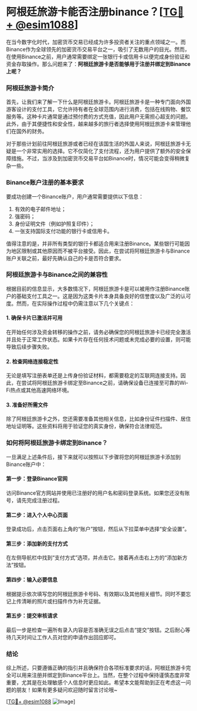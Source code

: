 # 阿根廷旅游卡能否注册binance？[[TG💪+ @esim1088](https://t.me/s/esim1088)]

在当今数字化时代，加密货币交易已经成为许多投资者关注的重点领域之一。而Binance作为全球领先的加密货币交易平台之一，吸引了无数用户的目光。然而，在使用Binance之前，用户通常需要绑定一张银行卡或信用卡以便完成身份验证和资金存取操作。那么问题来了：**阿根廷旅游卡是否能够用于注册并绑定到Binance上呢？**

### 阿根廷旅游卡简介

首先，让我们来了解一下什么是阿根廷旅游卡。阿根廷旅游卡是一种专门面向外国游客设计的支付工具，它允许持有者在全球范围内进行消费，包括在线购物、餐饮服务等。这种卡片通常是通过预付费的方式充值，因此用户无需担心超支的问题。此外，由于其便捷性和安全性，越来越多的旅行者选择使用阿根廷旅游卡来管理他们在国外的财务。

对于那些计划前往阿根廷旅游或者已经在该国生活的外国人来说，阿根廷旅游卡无疑是一个非常实用的选择。它不仅简化了支付流程，还为用户提供了额外的安全保障措施。不过，当涉及到加密货币交易平台如Binance时，情况可能会变得稍微复杂一些。

### Binance账户注册的基本要求

要成功创建一个Binance账户，用户通常需要提供以下信息：
1. 有效的电子邮件地址；
2. 强密码；
3. 身份证明文件（例如护照复印件）；
4. 一张支持国际支付功能的银行卡或信用卡。

值得注意的是，并非所有类型的银行卡都适合用来注册Binance。某些银行可能因为地区限制或其他原因而不被平台接受。因此，在尝试将阿根廷旅游卡与Binance账户关联之前，最好先确认自己的卡是否符合要求。

### 阿根廷旅游卡与Binance之间的兼容性

根据目前的信息显示，大多数情况下，阿根廷旅游卡是可以被用作注册Binance账户的基础支付工具之一。这是因为这类卡片本身具备良好的信誉度以及广泛的认可度。然而，在实际操作过程中仍需注意以下几个关键点：

#### 1. 确保卡片已激活并可用
在开始任何涉及资金转移的操作之前，请务必确保您的阿根廷旅游卡已经完全激活并且处于正常工作状态。如果卡片存在任何技术问题或未完成必要的设置，则可能导致后续步骤失败。

#### 2. 检查网络连接稳定性
无论是填写注册表单还是上传身份验证材料，都需要稳定的互联网连接支持。因此，在尝试将阿根廷旅游卡绑定至Binance之前，请确保设备已连接至可靠的Wi-Fi热点或其他高速网络环境。

#### 3. 准备好所需文件
除了阿根廷旅游卡之外，您还需要准备其他相关信息，比如身份证件扫描件、居住地址证明等。这些资料将用于验证您的真实身份，确保符合法律规范。

### 如何将阿根廷旅游卡绑定到Binance？

一旦满足上述条件后，接下来就可以按照以下步骤将您的阿根廷旅游卡添加到Binance账户中：

#### 第一步：登录Binance官网
访问Binance官方网站并使用已注册好的用户名和密码登录系统。如果您还没有账号，请先完成注册过程。

#### 第二步：进入个人中心页面
登录成功后，点击页面右上角的“账户”按钮，然后从下拉菜单中选择“安全设置”。

#### 第三步：添加新的支付方式
在左侧导航栏中找到“支付方式”选项，并点击它。接着再点击右上方的“添加新方法”按钮。

#### 第四步：输入必要信息
根据提示依次填写您的阿根廷旅游卡号码、有效期以及其他相关细节。同时不要忘记上传清晰的照片或扫描件作为补充证据。

#### 第五步：提交审核请求
最后一步是检查一遍所有录入内容是否准确无误之后点击“提交”按钮。之后耐心等待几天时间让工作人员对您的申请作出回应即可。

### 结论

综上所述，只要遵循正确的指引并且确保符合各项标准要求的话，阿根廷旅游卡完全可以用来注册并绑定到Binance平台上。当然，在整个过程中保持谨慎态度非常重要，尤其是在处理敏感个人信息时更应如此。希望本文能帮助到正在考虑这一问题的朋友！如果有更多疑问欢迎随时留言讨论哦~

[[TG💪+ @esim1088](https://t.me/s/esim1088) ![Image](https://i.postimg.cc/4NQfJmqS/Snipaste-2025-05-13-00-14-12.png)]